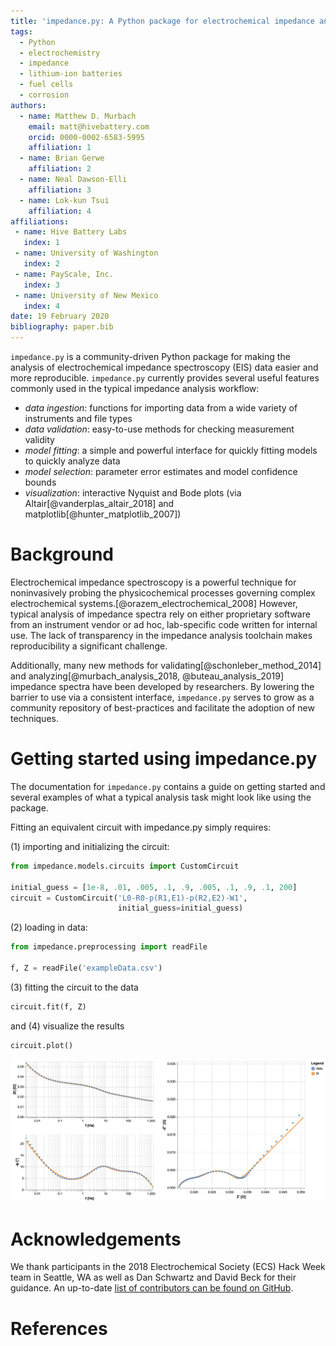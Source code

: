 ```yaml
---
title: 'impedance.py: A Python package for electrochemical impedance analysis'
tags:
  - Python
  - electrochemistry
  - impedance
  - lithium-ion batteries
  - fuel cells
  - corrosion
authors:
  - name: Matthew D. Murbach
    email: matt@hivebattery.com
    orcid: 0000-0002-6583-5995
    affiliation: 1
  - name: Brian Gerwe
    affiliation: 2
  - name: Neal Dawson-Elli
    affiliation: 3
  - name: Lok-kun Tsui
    affiliation: 4
affiliations:
 - name: Hive Battery Labs
   index: 1
 - name: University of Washington
   index: 2
 - name: PayScale, Inc.
   index: 3
 - name: University of New Mexico
   index: 4
date: 19 February 2020
bibliography: paper.bib
---
```


`impedance.py` is a community-driven Python package for making the analysis of electrochemical
impedance spectroscopy (EIS) data easier and more reproducible. `impedance.py` currently provides several useful features commonly used in the typical impedance analysis workflow:
- _data ingestion_: functions for importing data from a wide variety of instruments and file types
- _data validation_: easy-to-use methods for checking measurement validity
- _model fitting_: a simple and powerful interface for quickly fitting models to quickly analyze data
- _model selection_: parameter error estimates and model confidence bounds
- _visualization_: interactive Nyquist and Bode plots (via Altair[@vanderplas_altair_2018] and matplotlib[@hunter_matplotlib_2007])

# Background

Electrochemical impedance spectroscopy is a powerful technique for noninvasively
probing the physicochemical processes governing complex electrochemical systems.[@orazem_electrochemical_2008]
However, typical analysis of impedance spectra rely on either proprietary software
from an instrument vendor or ad hoc, lab-specific code written for internal use.
The lack of transparency in the impedance analysis toolchain makes reproducibility
a significant challenge.

Additionally, many new methods for validating[@schonleber_method_2014] and analyzing[@murbach_analysis_2018, @buteau_analysis_2019] impedance spectra have been
developed by researchers. By lowering the barrier to use via a consistent
interface, `impedance.py` serves to grow as a community repository of best-practices
and facilitate the adoption of new techniques.

# Getting started using impedance.py

The documentation for `impedance.py` contains a guide on getting started and
several examples of what a typical analysis task might look like using the package.

Fitting an equivalent circuit with impedance.py simply requires:

(1) importing and initializing the circuit:
```python
from impedance.models.circuits import CustomCircuit

initial_guess = [1e-8, .01, .005, .1, .9, .005, .1, .9, .1, 200]
circuit = CustomCircuit('L0-R0-p(R1,E1)-p(R2,E2)-W1',
                        initial_guess=initial_guess)
```

(2) loading in data:
```python
from impedance.preprocessing import readFile

f, Z = readFile('exampleData.csv')
```

(3) fitting the circuit to the data
```python
circuit.fit(f, Z)
```

and (4) visualize the results
```python
circuit.plot()
```

![Example figure.](./docs/source/examples/example.png)


# Acknowledgements

We thank participants in the 2018 Electrochemical Society (ECS) Hack Week team
in Seattle, WA as well as Dan Schwartz and David Beck for their guidance.
An up-to-date [list of contributors can be found on GitHub](https://github.com/ECSHackWeek/impedance.py#contributors-).

# References
